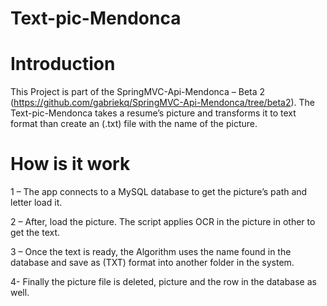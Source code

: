 # Text-pic-Mendonca

# Introduction 

This Project is part of the SpringMVC-Api-Mendonca – Beta 2 (https://github.com/gabriekq/SpringMVC-Api-Mendonca/tree/beta2).
The Text-pic-Mendonca takes a resume’s picture and transforms it to text format than create an (.txt) file with the name of the picture.
# How is it work
1 – The app connects to a MySQL database to get the picture’s path and letter load it.

2 – After, load the picture. The script applies OCR in the picture in other to get the text.

3 – Once the text is ready, the Algorithm uses the name found in the database and save as (TXT) format into another folder in the system.

4- Finally the picture file is deleted, picture and the row in the database as well.
